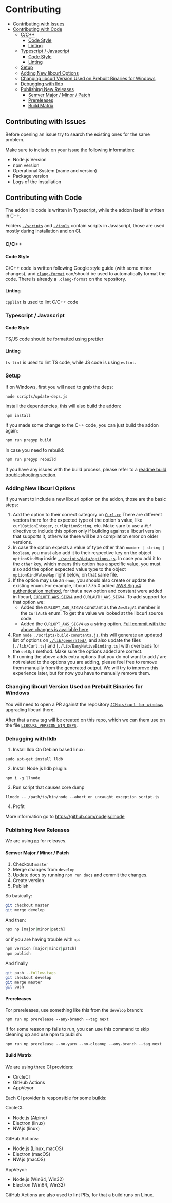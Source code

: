 # Contributing<!-- omit in toc -->

- [Contributing with Issues](#contributing-with-issues)
- [Contributing with Code](#contributing-with-code)
  - [C/C++](#cc)
    - [Code Style](#code-style)
    - [Linting](#linting)
  - [Typescript / Javascript](#typescript--javascript)
    - [Code Style](#code-style-1)
    - [Linting](#linting-1)
  - [Setup](#setup)
  - [Adding New libcurl Options](#adding-new-libcurl-options)
  - [Changing libcurl Version Used on Prebuilt Binaries for Windows](#changing-libcurl-version-used-on-prebuilt-binaries-for-windows)
  - [Debugging with lldb](#debugging-with-lldb)
  - [Publishing New Releases](#publishing-new-releases)
    - [Semver Major / Minor / Patch](#semver-major--minor--patch)
    - [Prereleases](#prereleases)
    - [Build Matrix](#build-matrix)

## Contributing with Issues

Before opening an issue try to search the existing ones for the same problem.

Make sure to include on your issue the following information:

- Node.js Version
- npm version
- Operational System (name and version)
- Package version
- Logs of the installation

## Contributing with Code

The addon lib code is written in Typescript, while the addon itself is written in C++.

Folders [`./scripts`](./scripts) and [`./tools`](./tools) contain scripts in Javascript, those are used mostly during installation and on CI.

### C/C++

#### Code Style

C/C++ code is written following Google style guide (with some minor changes), and [`clang-format`](https://clang.llvm.org/docs/ClangFormat.html) can/should be used to automatically format the code. There is already a `.clang-format` on the repository.

#### Linting

`cpplint` is used to lint C/C++ code

### Typescript / Javascript

#### Code Style

TS/JS code should be formatted using prettier

#### Linting

`ts-lint` is used to lint TS code, while JS code is using `eslint`.

### Setup

If on Windows, first you will need to grab the deps:

```sh
node scripts/update-deps.js
```

Install the dependencies, this will also build the addon:

```sh
npm install
```

If you made some change to the C++ code, you can just build the addon again:

```sh
npm run pregyp build
```

In case you need to rebuild:

```sh
npm run pregyp rebuild
```

If you have any issues with the build process, please refer to a [readme build troubleshooting section](https://github.com/JCMais/node-libcurl#important-notes-on-prebuilt-binaries--direct-installation).

### Adding New libcurl Options

If you want to include a new libcurl option on the addon, those are the basic steps:

1. Add the option to their correct category on [`Curl.cc`](./src/Curl.cc)
   There are different vectors there for the expected type of the option's value, like `curlOptionInteger`, `curlOptionString`, etc.
   Make sure to use a `#if` directive to include this option only if building against a libcurl version that supports it, otherwise there will be an compilation error on older versions.
2. In case the option expects a value of type other than `number | string | boolean`, you must also add it to their respective key on the object `optionKindMap` inside [`./scripts/data/options.js`](./scripts/data/options.js). In case you add it to the `other` key, which means this option has a specific value, you must also add the option expected value type to the object `optionKindValueMap` right below, on that same file.
3. If the option may use an `enum`, you should also create or update the existing enum. For example, libcurl 7.75.0 added [AWS Sig v4 authentication method](https://curl.se/bug/?i=5703), for that a new option and constant were added in libcurl, [`CURLOPT_AWS_SIGV4`](https://curl.se/libcurl/c/CURLOPT_AWS_SIGV4.html) and `CURLAUTH_AWS_SIGV4`. To add support for that option we:
   - Added the `CURLOPT_AWS_SIGV4` constant as the `AwsSigV4` member in the `CurlAuth` enum. To get the value we looked at the libcurl source code.
   - Added the `CURLOPT_AWS_SIGV4` as a string option.
  [Full commit with the above changes is available here](https://github.com/JCMais/node-libcurl/commit/a38dd73db6f47a11197b7e1550111cc8ffd9ec2b).
4. Run `node ./scripts/build-constants.js`, this will generate an updated list of options on [`./lib/generated/`](./lib/generated), and also update the files [`./lib/Curl.ts`] and [`./lib/EasyNativeBinding.ts`] with overloads for the `setOpt` method. Make sure the options added are correct.
5. If running the above adds extra options that you do not want to add / are not related to the options you are adding, please feel free to remove them manually from the generated output. We will try to improve this experience later, but for now you have to manually remove them.

### Changing libcurl Version Used on Prebuilt Binaries for Windows

You will need to open a PR against the repository [`JCMais/curl-for-windows`](https://github.com/JCMais/curl-for-windows/) upgrading libcurl there.

After that a new tag will be created on this repo, which we can them use on the file [`LIBCURL_VERSION_WIN_DEPS`](./LIBCURL_VERSION_WIN_DEPS).

### Debugging with lldb

1. Install lldb
On Debian based linux:

```
sudo apt-get install lldb
```

2. Install Node.js lldb plugin:

```
npm i -g llnode
```

3. Run script that causes core dump

```
llnode -- /path/to/bin/node --abort_on_uncaught_exception script.js
```

4. Profit

More information go to <https://github.com/nodejs/llnode>

### Publishing New Releases

We are using [`np`](https://github.com/sindresorhus/np) for releases.

#### Semver Major / Minor / Patch

1. Checkout `master`
2. Merge changes from `develop`
3. Update docs by running `npm run docs` and commit the changes.
4. Create version
5. Publish

So basically:

```bash
git checkout master
git merge develop
```

And then:

```bash
npx np [major|minor|patch]
```

or if you are having trouble with `np`:

```bash
npm version [major|minor|patch]
npm publish
```

And finally

```bash
git push --follow-tags
git checkout develop
git merge master
git push
```

#### Prereleases

For prereleases, use something like this from the `develop` branch:

```shell
npm run np prerelease --any-branch --tag next
```

If for some reason np fails to run, you can use this command to skip cleaning up and use npm to publish:

```shell
npm run np prerelease --no-yarn --no-cleanup --any-branch --tag next
```

#### Build Matrix

We are using three CI providers:

- CircleCI
- GitHub Actions
- AppVeyor

Each CI provider is responsible for some builds:

CircleCI:

- Node.js (Alpine)
- Electron (linux)
- NW.js (linux)

GitHub Actions:

- Node.js (Linux, macOS)
- Electron (macOS)
- NW.js (macOS)

AppVeyor:

- Node.js (Win64, Win32)
- Electron (Win64, Win32)

GitHub Actions are also used to lint PRs, for that a build runs on Linux.
